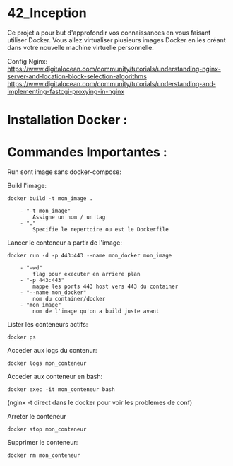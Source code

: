 # 42_Inception
Ce projet a pour but d'approfondir vos connaissances en vous faisant utiliser Docker. Vous allez virtualiser plusieurs images Docker en les créant dans votre nouvelle machine virtuelle personnelle.


Config Nginx:
https://www.digitalocean.com/community/tutorials/understanding-nginx-server-and-location-block-selection-algorithms
https://www.digitalocean.com/community/tutorials/understanding-and-implementing-fastcgi-proxying-in-nginx

# Installation Docker :


# Commandes Importantes :
Run sont image sans docker-compose:

Build l'image:
```shell
docker build -t mon_image .
```
        - "-t mon_image"
            Assigne un nom / un tag
        - "."
            Specifie le repertoire ou est le Dockerfile

Lancer le conteneur a partir de l'image:
```shell
docker run -d -p 443:443 --name mon_docker mon_image
```
        - "-wd"
            flag pour executer en arriere plan
        - "-p 443:443"
            mappe les ports 443 host vers 443 du container
        - "--name mon_docker"
            nom du container/docker
        - "mon_image"
            nom de l'image qu'on a build juste avant

Lister les conteneurs actifs:
```shell
docker ps
```

Acceder aux logs du contenur:
```shell
docker logs mon_conteneur
```
Acceder aux conteneur en bash:
```shell
docker exec -it mon_conteneur bash
```
(nginx -t direct dans le docker pour voir les problemes de conf)

Arreter le conteneur
```shell
docker stop mon_conteneur
```
Supprimer le conteneur:
```shell
docker rm mon_conteneur
```


